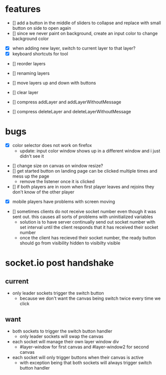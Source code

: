 # features
- [] add a button in the middle of sliders to collapse and replace with small button on side to open again
- [] since we never paint on background, create an input color to change background color
- [x] when adding new layer, switch to current layer to that layer?
- [x] keyboard shortcuts for tool
- [] reorder layers
- [] renaming layers
- [] move layers up and down with buttons
- [] clear layer

- [] compress addLayer and addLayerWithoutMessage
- [] compress deleteLayer and deleteLayerWithoutMessage

# bugs
- [x] color selector does not work on firefox
    - update: input color window shows up in a different window and i just 
    didn't see it
- [] change size on canvas on window resize?
- [] get started button on landing page can be clicked multiple times and mess up the page
    - remove the listener once it is clicked
- [] if both players are in room when first player leaves and rejoins they don't 
know of the other player
- [x] mobile players have problems with screen moving

- [] sometimes clients do not receive socket number even though it was sent out. this causes all sorts of problems with uninitialized variables
    - solution is to have server continually send out socket number with set interval until the client responds that it has received their socket number
    - once the client has recieved their socket number, the ready button should go from visibility hidden to visibilty visible

# socket.io post handshake
## current
- only leader sockets trigger the switch button
    - because we don't want the canvas being switch twice every time we click
## want
- both sockets to trigger the switch button handler
    - only leader sockets will swap the canvas
- each socket will manage their own layer window div
    - #layer-window for first canvas and #layer-window2 for second canvas
- each socket will only trigger buttons when their canvas is active
    - with exception being that both sockets will always trigger switch button
    handler


